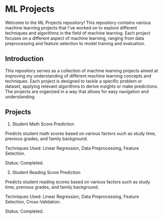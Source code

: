 # ML Projects
Welcome to the ML Projects repository! This repository contains various machine learning projects that I've worked on to explore different techniques and algorithms in the field of machine learning. Each project focuses on a different aspect of machine learning, ranging from data preprocessing and feature selection to model training and evaluation.

## Introduction
This repository serves as a collection of machine learning projects aimed at improving my understanding of different machine learning concepts and techniques. Each project is designed to tackle a specific problem or dataset, applying relevant algorithms to derive insights or make predictions. The projects are organized in a way that allows for easy navigation and understanding.

## Projects
1. Student Math Score Prediction
   
Predicts student math scores based on various factors such as study time, previous grades, and family background.

Techniques Used: Linear Regression, Data Preprocessing, Feature Selection.

Status: Completed.

2. Student Reading Score Prediction

Predicts student reading scores based on various factors such as study time, previous grades, and family background.

Techniques Used: Linear Regression, Data Preprocessing, Feature Selection, Cross-Validation.

Status: Completed.
